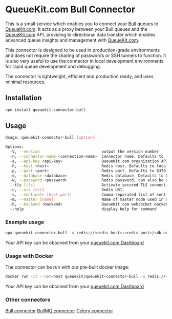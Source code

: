 # QueueKit.com Bull Connector

This is a small service which enables you to connect your [Bull](https://github.com/OptimalBits/bull) queues to [QueueKit.com](https://queuekit.com). It acts as a proxy between your Bull queues and the [QueueKit.com](https://queuekit.com) API, providing bi-directional data transfer which enables advanced queue insights and management with [QueueKit.com](https://queuekit.com).

This connector is designed to be used in production-grade environments and does not require the sharing of passwords or SSH tunnels to function. It is also very useful to use the connector in local development environments for rapid queue development and debugging.

The connector is lightweight, efficient and production ready, and uses minimal resources.

## Installation

```sh
npm install queuekit-connector-bull
```

## Usage

```sh
Usage: queuekit-connector-bull [options]

Options:
  -V, --version                           output the version number
  -n, --connector-name <connection-name>  Connector name. Defaults to 'Default connector'. (default: "Default connector")
  -a, --api-key <api-key>                 QueueKit.com organization API key. Get this from https://dashboard.queuekit.com
  -h, --host <host>                       Redis host. Defaults to localhost. (default: "localhost")
  -p, --port <port>                       Redis port. Defaults to 6379. (default: "6379")
  -d, --database <database>               Redis database. Defaults to 0. (default: "0")
  -w, --password <password>               Redis password, can also be supplied by setting REDIS_PASSWORD environment variable.
  --tls [tls]                             Activate secured TLS connection to Redis
  -u, --uri [uri]                         Redis URI.
  -s, --sentinels [host:port]             Comma-separated list of sentinel host/port pairs
  -m, --master [name]                     Name of master node used in sentinel configuration
  -b, --backend <backend>                 QueueKit.com websocket backend. Defaults to wss://api.queuekit.com (default: "wss://api.queuekit.com")
  --help                                  display help for command
```

### Example usage

```sh
npx queuekit-connector-bull -u redis://<redis-host>:<redis-port>/<db-number> -a <your-queuekit-api-key>
```

Your API key can be obtained from your [queuekit.com Dashboard](https://dashboard.queuekit.com/)

### Usage with Docker

The connector can be run with our pre-built docker image:

```sh
docker run -it --net=host queuekit/queuekit-connector-bull -u redis://<redis-host>:<redis-port>/<db-number> -a <your-queuekit-api-key>
```

Your API key can be obtained from your [queuekit.com Dashboard](https://dashboard.queuekit.com/)

### Other connectors

[Bull connector](https://github.com/queuekit/queuekit-connector-bull)
[BullMQ connector](https://github.com/queuekit/queuekit-connector-bullmq)
[Celery connector](https://github.com/queuekit/queuekit-connector-celery)
